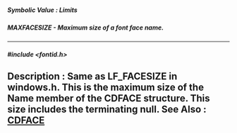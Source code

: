##### Symbolic Value : Limits
##### MAXFACESIZE - Maximum size of a font face name.
---
##### #include <fontid.h>
**Description :**
Same as LF_FACESIZE in windows.h.  This is the maximum size of the Name member 
of the CDFACE structure.  This size includes the terminating null.
**See Also :**
[CDFACE](D:/md_files/CDFACE.md)
---
